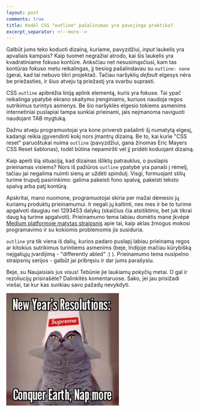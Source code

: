 ```yaml
---
layout: post
comments: true
title: Kodėl CSS "outline" pašalinimas yra pavojinga praktika?
excerpt_separator: <!--more-->
---
```

Galbūt jums teko koduoti dizainą, kuriame, pavyzdžiui, *input* laukelis yra apvaliais kampais? Kaip tuomet negražiai atrodo, kai šis laukelis yra
kvadratiniame fokuso kontūre. Anksčiau net nesusimąsčiusi, kam tas kontūras fokuso metu reikalingas, jį tiesiog pašalindavau su `outline: none` (gerai,
kad tai nebuvo tikri projektai). Tačiau naršyklių *default* elgesys nėra be priežasties, ir šiuo atveju tą priežastį yra svarbu suprasti.
<!--more-->

CSS `outline` apibrėžia liniją aplink elementą, kuris yra fokuse. Tai ypač reikalinga ypatybė ekrano skaitymo įrenginiams, kuriuos naudoja
regos sutrikimus turintys asmenys. Be šio naršyklės elgesio tokiems asmenims internetiniai puslapiai tampa sunkiai prieinami, jais neįmanoma
naviguoti naudojant TAB mygtuką.

Dažnu atveju programuotojai yra kone priversti pašalinti šį numatytą elgesį, kadangi reikia įgyvendinti kokį nors įmantrų dizainą. Be to,
kai kurie "CSS reset" paruoštukai nuima `outline` (pavyzdžiui, gana žinomas Eric Mayers CSS Reset šablonas), todėl būtina nepamiršti vėl jį pridėti koduojant dizainą.

Kaip apeiti šią situaciją, kad dizainas išliktų patrauklus, o puslapis prieinamas visiems? Nors iš pažiūros `outline` ypatybė yra panaši į rėmelį,
tačiau jai negalima nuimti sienų ar uždėti spindulį. Visgi, formuojant stilių turime truputį pasirinkimo: galima pakeisti fono spalvą,
pakeisti teksto spalvą arba patį kontūrą.

Apskritai, mano nuomone, programuotojai skiria per mažai dėmesio jų kuriamų produktų prieinamumui. Ir negali jų kaltinti, nes mes ir be to
turime apgalvoti daugiau nei 1293453 dalykų (skaičius čia atsitiktinis, bet juk tikrai daug ką turime apgalvoti). Prieinamumo tema labiau domėtis
mane įkvėpė <a href="https://medium.freecodecamp.com/looking-back-to-what-started-it-all-731ef5424aec#.jumbslgec" target="_blank">Medium platformoje matytas straipsnis</a> apie tai, kaip aklas žmogus mokosi programavimo ir su kokiomis problemomis jis susiduria.

`outline` yra tik viena iš dalių, kurios padaro puslapį labiau prieinamą regos ar kitokius sutrikimus turintiems asmenims (beje, Indijoje mačiau
kūrybišką neįgaliųjų įvardijimą - "differently abled" :) ). Prieinamumo tema nusipelno straipsnių serijos - galbūt jai pribręsiu ir dar jums
parašysiu.

Beje, su Naujaisiais jus visus! Tebūnie jie laukiamų pokyčių metai. O gal ir rezoliucijų prisirašėte? Dalinkitės komentaruose. Sako, jei jau
prisižadi viešai, tai kur kas sunkiau savo pažadų nevykdyti.

![Naujųjų metų rezoliucija](/assets/new-year-resolution.jpg)



